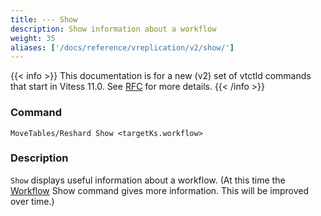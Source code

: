 ```yaml
---
title: --- Show
description: Show information about a workflow
weight: 35
aliases: ['/docs/reference/vreplication/v2/show/']
---
```


{{< info >}}
This documentation is for a new (v2) set of vtctld commands that start in Vitess 11.0. See [RFC](https://github.com/vitessio/vitess/issues/7225) for more details.
{{< /info >}}

### Command

```
MoveTables/Reshard Show <targetKs.workflow>
```

### Description

`Show` displays useful information about a workflow. (At this time the [Workflow](../workflow) Show command gives more information. This will be improved over time.)
